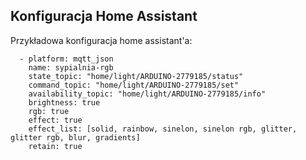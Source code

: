 ## Konfiguracja Home Assistant

Przykładowa konfiguracja home assistant'a:

```
  - platform: mqtt_json
    name: sypialnia-rgb
    state_topic: "home/light/ARDUINO-2779185/status"
    command_topic: "home/light/ARDUINO-2779185/set"
    availability_topic: "home/light/ARDUINO-2779185/info"
    brightness: true
    rgb: true
    effect: true
    effect_list: [solid, rainbow, sinelon, sinelon rgb, glitter, glitter rgb, blur, gradients]
    retain: true
```
